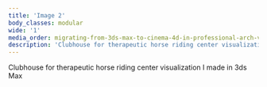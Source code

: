 ```yaml
---
title: 'Image 2'
body_classes: modular
wide: '1'
media_order: migrating-from-3ds-max-to-cinema-4d-in-professional-arch-viz-part-1-2.jpg
description: 'Clubhouse for therapeutic horse riding center visualization I made in 3ds Max'
---
```


Clubhouse for therapeutic horse riding center visualization I made in 3ds Max